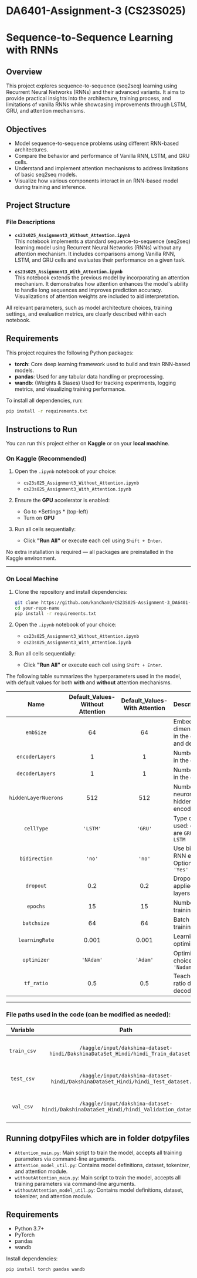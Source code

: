 # DA6401-Assignment-3 (CS23S025)
# Sequence-to-Sequence Learning with RNNs

## Overview

This project explores sequence-to-sequence (seq2seq) learning using Recurrent Neural Networks (RNNs) and their advanced variants. It aims to provide practical insights into the architecture, training process, and limitations of vanilla RNNs while showcasing improvements through LSTM, GRU, and attention mechanisms.

## Objectives

- Model sequence-to-sequence problems using different RNN-based architectures.
- Compare the behavior and performance of Vanilla RNN, LSTM, and GRU cells.
- Understand and implement attention mechanisms to address limitations of basic seq2seq models.
- Visualize how various components interact in an RNN-based model during training and inference.


## Project Structure


### File Descriptions

- **`cs23s025_Assignment3_Without_Attention.ipynb`**  
  This notebook implements a standard sequence-to-sequence (seq2seq) learning model using Recurrent Neural Networks (RNNs) without any attention mechanism. It includes comparisons among Vanilla RNN, LSTM, and GRU cells and evaluates their performance on a given task.

- **`cs23s025_Assignment3_With_Attention.ipynb`**  
  This notebook extends the previous model by incorporating an attention mechanism. It demonstrates how attention enhances the model's ability to handle long sequences and improves prediction accuracy. Visualizations of attention weights are included to aid interpretation.

All relevant parameters, such as model architecture choices, training settings, and evaluation metrics, are clearly described within each notebook.


##  Requirements

This project requires the following Python packages:

- **torch**: Core deep learning framework used to build and train RNN-based models.
- **pandas**: Used for any tabular data handling or preprocessing.
- **wandb**: (Weights & Biases) Used for tracking experiments, logging metrics, and visualizing training performance.

To install all dependencies, run:

```bash
pip install -r requirements.txt

```


## Instructions to Run

You can run this project either on **Kaggle** or on your **local machine**.

###  On Kaggle (Recommended)

1. Open the `.ipynb` notebook of your choice:
   - `cs23s025_Assignment3_Without_Attention.ipynb`
   - `cs23s025_Assignment3_With_Attention.ipynb`

2. Ensure the **GPU** accelerator is enabled:
   - Go to *Settings * (top-left)
   - Turn on **GPU**

3. Run all cells sequentially:
   - Click **"Run All"** or execute each cell using `Shift + Enter`.

No extra installation is required — all packages are preinstalled in the Kaggle environment.

---
### On Local Machine

1. Clone the repository and install dependencies:
   ```bash
   git clone https://github.com/kanchan0/CS23S025-Assignment-3_DA6401-DL.git
   cd your-repo-name
   pip install -r requirements.txt 

2. Open the `.ipynb` notebook of your choice:
   - `cs23s025_Assignment3_Without_Attention.ipynb`
   - `cs23s025_Assignment3_With_Attention.ipynb`

3. Run all cells sequentially:
   - Click **"Run All"** or execute each cell using `Shift + Enter`. 

The following table summarizes the hyperparameters used in the model, with default values for both **with** and **without** attention mechanisms.

|         Name          | Default_Values-Without Attention | Default_Values-With Attention | Description                                                      |
|:---------------------:|:-----------------:|:--------------:|:-----------------------------------------------------------------|
|    `embSize`          |        64         |       64       | Embedding size dimension used in the encoder and decoder         |
|  `encoderLayers`      |         1         |        1       | Number of layers in the encoder                                  |
|  `decoderLayers`      |         1         |        1       | Number of layers in the decoder                                  |
| `hiddenLayerNuerons`  |       512         |      512       | Number of neurons in each hidden layer of encoder/decoder        |
|     `cellType`        |      `'LSTM'`      |    `'GRU'`     | Type of RNN cell used: choices are `GRU`, `RNN`, or `LSTM`       |
|    `bidirection`      |      `'no'`       |    `'no'`      | Use bidirectional RNN encoder? Options: `'no'` or `'Yes'`        |
|      `dropout`        |       0.2         |      0.2       | Dropout rate applied to RNN layers                               |
|       `epochs`        |        15         |       15       | Number of training epochs                                        |
|     `batchsize`       |        64         |       64       | Batch size during training                                       |
|    `learningRate`     |      0.001        |     0.001      | Learning rate for optimizer                                      |
|     `optimizer`       |     `'NAdam'`      |   `'Adam'`     | Optimizer choice: `'Adam'` or `'Nadam'`                         |
|      `tf_ratio`       |       0.5         |      0.5       | Teacher forcing ratio during decoder training                    |


---

### File paths used in the code (can be modified as needed):

|      Variable       |                                   Path                                   | Description                      |
| :-----------------: | :----------------------------------------------------------------------: | :-------------------------------|
|    `train_csv`      | `/kaggle/input/dakshina-dataset-hindi/DakshinaDataSet_Hindi/hindi_Train_dataset.csv` | Path to training dataset CSV     |
|     `test_csv`      | `/kaggle/input/dakshina-dataset-hindi/DakshinaDataSet_Hindi/hindi_Test_dataset.csv`  | Path to test dataset CSV         |
|     `val_csv`       | `/kaggle/input/dakshina-dataset-hindi/DakshinaDataSet_Hindi/hindi_Validation_dataset.csv` | Path to validation dataset CSV   |


## Running dotpyFiles which are in folder dotpyfiles

- `Attention_main.py`: Main script to train the model, accepts all training parameters via command-line arguments.
- `Attention_model_util.py`: Contains model definitions, dataset, tokenizer, and attention module.
- `withoutAttention_main.py`: Main script to train the model, accepts all training parameters via command-line arguments.
- `withoutAttention_model_util.py`: Contains model definitions, dataset, tokenizer, and attention module.

## Requirements

- Python 3.7+
- PyTorch
- pandas
- wandb

Install dependencies:
```bash
pip install torch pandas wandb
